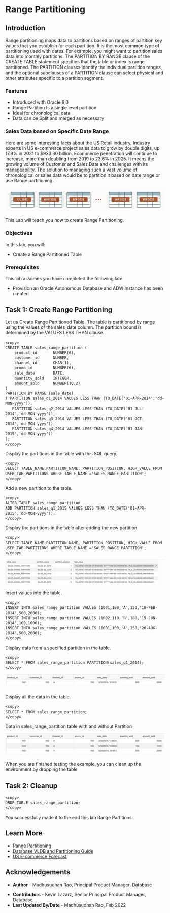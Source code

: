 # Range Partitioning

## Introduction

Range partitioning maps data to partitions based on ranges of partition key values that you establish for each partition. It is the most common type of partitioning used with dates. For example, you might want to partition sales data into monthly partitions. The PARTITION BY RANGE clause of the CREATE TABLE statement specifies that the table or index is range-partitioned. The PARTITION clauses identify the individual partition ranges, and the optional subclauses of a PARTITION clause can select physical and other attributes specific to a partition segment.

### Features
 
*	Introduced with Oracle 8.0
*	Range Partition Is a single level partition
*	Ideal for chronological data 
*	Data can be Split and merged as necessary

### Sales Data based on Specific Date Range

Here are some interesting facts about the US Retail industry, Industry experts in US e-commerce project sales data to grow by double digits, up 17.9% in 2021 to $933.30 billion. Ecommerce penetration will continue to increase, more than doubling from 2019 to 23.6% in 2025. It means the growing volume of Customer and Sales Data and challenges with its manageability. The solution to managing such a vast volume of chronological or sales data would be to partition it based on date range or use Range partitioning.

![Image alt text](images/lab1_04.png "Range Partition")


This Lab will teach you how to create Range Partitioning. 

### Objectives
 
In this lab, you will:
* Create a Range Partitioned Table  

### Prerequisites
This lab assumes you have completed the following lab:

- Provision an Oracle Autonomous Database and ADW Instance has been created
  
## Task 1: Create Range Partitioning

Let us Create Range Partitioned Table. The table is partitioned by range using the values of the sales\_date column. The partition bound is determined by the VALUES LESS THAN clause. 

```
<copy>
CREATE TABLE sales_range_partition ( 
    product_id       NUMBER(6), 
    customer_id      NUMBER, 
    channel_id       CHAR(1), 
    promo_id         NUMBER(6), 
    sale_date        DATE, 
    quantity_sold    INTEGER, 
    amount_sold      NUMBER(10,2) 
) 
PARTITION BY RANGE (sale_date) 
( PARTITION sales_q1_2014 VALUES LESS THAN (TO_DATE('01-APR-2014','dd-MON-yyyy')), 
   PARTITION sales_q2_2014 VALUES LESS THAN (TO_DATE('01-JUL-2014','dd-MON-yyyy')), 
   PARTITION sales_q3_2014 VALUES LESS THAN (TO_DATE('01-OCT-2014','dd-MON-yyyy')), 
   PARTITION sales_q4_2014 VALUES LESS THAN (TO_DATE('01-JAN-2015','dd-MON-yyyy')) 
);
</copy>
```  

Display the partitions in the table with this SQL query.

```
<copy> 
SELECT TABLE_NAME,PARTITION_NAME, PARTITION_POSITION, HIGH_VALUE FROM USER_TAB_PARTITIONS WHERE TABLE_NAME ='SALES_RANGE_PARTITION';
</copy>
```

Add a new partition to the table.

```
<copy>
ALTER TABLE sales_range_partition 
ADD PARTITION sales_q1_2015 VALUES LESS THAN (TO_DATE('01-APR-2015','dd-MON-yyyy'));
</copy>
```

Display the partitions in the table after adding the new partition.

```
<copy>
SELECT TABLE_NAME,PARTITION_NAME, PARTITION_POSITION, HIGH_VALUE FROM USER_TAB_PARTITIONS WHERE TABLE_NAME ='SALES_RANGE_PARTITION';
</copy>
```

![Image alt text](images/lab1_01.png "USER_TAB_PARTITIONS Data")

Insert values into the table.

```
<copy>
INSERT INTO sales_range_partition VALUES (1001,100,'A',150,'10-FEB-2014',500,2000);
INSERT INTO sales_range_partition VALUES (1002,110,'B',180,'15-JUN-2014',100,1000);
INSERT INTO sales_range_partition VALUES (1001,100,'A',150,'20-AUG-2014',500,2000);
</copy>
```
  
Display data from a specified partition in the table. 

```
<copy>
SELECT * FROM sales_range_partition PARTITION(sales_q1_2014);
</copy>
```

![Image alt text](images/lab1_02.png "sales_range_partition Data with Partition")

Display all the data in the table.

```
<copy>
SELECT * FROM sales_range_partition;
</copy>
```

Data in sales\_range\_partition table with and without Partition

![Image alt text](images/lab1_03.png "sales_range_partition Data")
 
When you are finished testing the example, you can clean up the environment by dropping the table 

## Task 2: Cleanup
 
```
<copy>
DROP TABLE sales_range_partition; 
</copy>
```
  
You successfully made it to the end this lab Range Partitions.   

## Learn More

* [Range Partitioning](https://livesql.oracle.com/apex/livesql/docs/vldbg/partitioning/range-partitioning-example.html)
* [Database VLDB and Partitioning Guide](https://docs.oracle.com/en/database/oracle/oracle-database/21/vldbg/partition-create-tables-indexes.html)
* [US E-commerce Forecast](https://www.emarketer.com/content/us-ecommerce-forecast-2021)


## Acknowledgements

- **Author** - Madhusudhan Rao, Principal Product Manager, Database
* **Contributors** - Kevin Lazarz, Senior Principal Product Manager, Database  
* **Last Updated By/Date** -  Madhusudhan Rao, Feb 2022 
